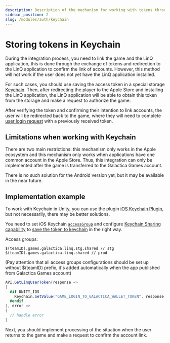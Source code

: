 ```yaml
---
description: Description of the mechanism for working with tokens through Keychain (Apple) for cases when the wallet application has not yet been installed.
sidebar_position: 2
slug: /modules/auth/keychain
---
```


# Storing tokens in Keychain

During the integration process, you need to link the game and the LinQ application, this is done through the exchange of tokens and redirection to the LinQ application to confirm the link of accounts. However, this method will not work if the user does not yet have the LinQ application installed.

For such cases, you should use saving the access token in a special storage [Keychain](https://developer.apple.com/documentation/security/keychain\_services). Then, after redirecting the player to the Apple Store and installing the LinQ application, the LinQ application will be able to obtain this token from the storage and make a request to authorize the game.

After verifying the token and confirming their intention to link accounts, the user will be redirected back to the game, where they will need to complete [user login request](/modules/auth#authorization-and-obtaining-an-access-token) with a previously received token.

## Limitations when working with Keychain

There are two main restrictions: this mechanism only works in the Apple ecosystem and this mechanism only works when applications have one common account in the Apple Store. Thus, this integration can only be implemented after the game is transferred to the Galactica Games account.

There is no such solution for the Android version yet, but it may be available in the near future.

## Implementation example

To work with Keychain in Unity, you can use the plugin [iOS Keychain Plugin](https://assetstore.unity.com/packages/3d/characters/ios-keychain-plugin-43083), but not necessarily, there may be better solutions.

<!-- In the Solitaire Coin game, the moment you click on the "Sign In with LinQ" button before redirecting the user to LinQ (if installed) or to the AppStore (if not installed), the `user_token` received from the API is stored in the storage. -->

You need to set iOS Keychain [`accessGroup`](https://developer.apple.com/documentation/security/ksecattraccessgroup) and configure [Keychain Sharing capability](https://developer.apple.com/documentation/xcode/configuring-keychain-sharing) to [save the token to keychain](https://developer.apple.com/documentation/security/keychain_services/keychain_items/sharing_access_to_keychain_items_among_a_collection_of_apps) in the right way.

Access groups:
```
$(teamID).games.galactica.linq.stg.shared // stg
$(teamID).games.galactica.linq.shared // prod
```

(Pay attention that all access groups configurations should be set up without $(teamID) prefix, it's added automatically when the app published from Galactica Games account)


```csharp
API.GetLinqUserToken(response =>
{
  #if UNITY_IOS
    Keychain.SetValue("GAME_LOGIN_TO_GALACTICA_WALLET_TOKEN", response.token);
  #endif
}, error =>
{
  // handle error
}
```

Next, you should implement processing of the situation when the user returns to the game and make a request to confirm the account link.

<!-- ## LinQ app token verification

This type of integration is _**not required**_, but it is possible. The LinQ application has the ability to check which of the registered games are installed on the user's phone and when entering the LinQ application, it offers to authorize this game, similar to the situation when the user was redirected from the game to the wallet.&#x20;

In this case, the LinQ application, for its part, generates `user_token` and, when confirmed by the user, authorizes this request, and places the token in the Keychain storage. On the game side, you should contact the Keychain storage and if there is a token there, then make a request to confirm the link of accounts.

```csharp
#if UNITY_IOS

  var token = Keychain.GetValue(TOKEN_MAP_KEY);

  API.AuthSignIn(token, OnSingInSuccess, OnSingInError);

#endif
``` -->
